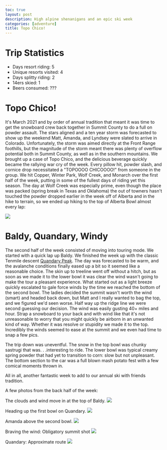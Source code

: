 ```yaml
---
toc: true
layout: post
description: High alpine shenanigans and an epic ski week
categories: [adventure]
title: Topo Chico!
---
```


# Trip Statistics

- Days resort riding: 5
- Unique resorts visited: 4
- Days splitty riding: 2
- 14ers skied: 1
- Beers consumed: ???

# Topo Chico!

It's March 2021 and by order of annual tradition that meant it was time to get the snowboard crew back together in Summit County to do a full on powder assault. The stars aligned and a ten year storm was forecasted to show up the weekend Matt, Amanda, and Lyndsey were slated to arrive in Colorado. Unfortunately, the storm was aimed directly at the Front Range foothills, but the magnitude of the storm meant there was plenty of overflow potential both in Summit County, as well as in the southern mountains. We brought up a case of Topo Chico, and the delicious beverage quickly became the rallying war cry of the week. Every pillow hit, powder slash, and cornice drop necessitated a "TOPOOOO CHICOOOO!" from someone in the group. We hit Copper, Winter Park, Wolf Creek, and Monarch over the first half of the week, putting in some of the fullest days of riding yet this season. The day at Wolf Creek was especially prime, even though the place was packed (spring break in Texas and Oklahoma) the out of towners hasn't touched the powder dropped earlier in the week off of Alberta and in the hike to terrain, so we ended up hiking to the top of Alberta Bowl almost every lap:

![]({{site.baseurl}}/images/20210320-alberta.JPG)

# Baldy, Quandary, Windy

The second half of the week consisted of moving into touring mode. We started with a quick lap up Baldy. We finished the week up with the classic Tenmile descent [Quandary Peak](https://en.wikipedia.org/wiki/Quandary_Peak). The day was forecasted to be warm, and the avalanche conditions finally eased up a bit so it seemed like a reasonable choice. The skin up to treeline went off without a hitch, but as soon as we made it to the lower bowl it was clear the wind wasn't going to make the tour a pleasant experience. What started out as a light breeze quickly escalated to gale force winds by the time we reached the bottom of the second bowl. The ladies decided the summit wasn't worth the wind (smart) and headed back down, but Matt and I really wanted to bag the top, and we figured we'd seen worse. Half way up the ridge line we were second guessing our decision. The wind was easily gusting 40+ miles and hour. Strap a snowboard to your back and with wind like that it's not unreasonable to worry that you might quickly be airborn in an unwanted kind of way. Whether it was resolve or stupidity we made it to the top. Incredibly the winds seemed to ease at the summit and we even had time to snap a few pics.

The trip down was uneventful. The snow in the top bowl was chunky sastrugi that was. . .interesting to ride. The lower bowl was typical creamy spring powder that had yet to transition to corn: slow but not unpleasant. The bottom section to the car was a full blown mash potato fest with a few comical moments thrown in.

All in all, another fantastic week to add to our annual ski with friends tradition.

A few photos from the back half of the week:

The clouds and wind move in at the top of Baldy.
![]({{site.baseurl}}/images/20210320-baldy.JPG)

Heading up the first bowl on Quandary.
![]({{site.baseurl}}/images/20210320-dudes-quandary.JPG)

Amanda above the second bowl.
![]({{site.baseurl}}/images/20210320-amanda-quandary.JPG)

Braving the wind: Obligatory summit shot
![]({{site.baseurl}}/images/20210320-matt-quandary.JPG)

Quandary: Approximate route
![]({{site.baseurl}}/images/20210320-topo.png)

